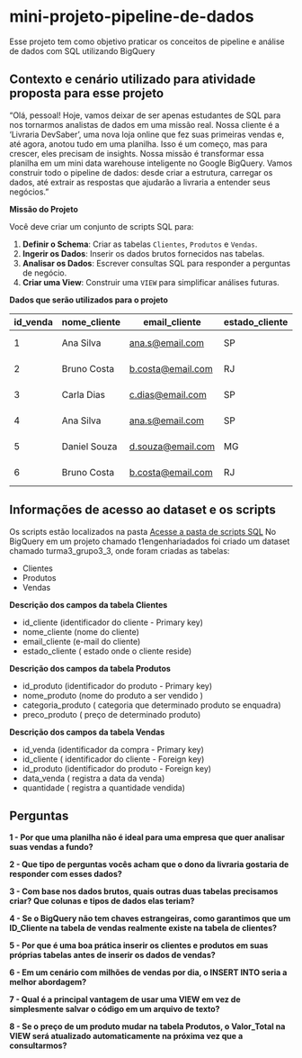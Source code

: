 # mini-projeto-pipeline-de-dados
Esse projeto tem como objetivo praticar os conceitos de pipeline e análise de dados com SQL utilizando BigQuery

## Contexto e cenário utilizado para atividade proposta para esse projeto

“Olá, pessoal! Hoje, vamos deixar de ser apenas estudantes de SQL para nos tornarmos analistas de dados em uma missão real. Nossa cliente é a ‘Livraria DevSaber’, uma nova loja online que fez suas primeiras vendas e, até agora, anotou tudo em uma planilha. Isso é um começo, mas para crescer, eles precisam de insights. Nossa missão é transformar essa planilha em um mini data warehouse inteligente no Google BigQuery. Vamos construir todo o pipeline de dados: desde criar a estrutura, carregar os dados, até extrair as respostas que ajudarão a livraria a entender seus negócios.”

**Missão do Projeto**

Você deve criar um conjunto de scripts SQL para:

1. **Definir o Schema**: Criar as tabelas `Clientes`, `Produtos` e `Vendas`.
2. **Ingerir os Dados**: Inserir os dados brutos fornecidos nas tabelas.
3. **Analisar os Dados**: Escrever consultas SQL para responder a perguntas de negócio.
4. **Criar uma View**: Construir uma `VIEW` para simplificar análises futuras.


**Dados que serão utilizados para o projeto**


| id_venda | nome_cliente  | email_cliente       | estado_cliente | nome_produto           | categoria_produto   | preco_produto | data_venda  | quantidade |
|----------|---------------|---------------------|----------------|------------------------|---------------------|---------------|-------------|------------|
| 1        | Ana Silva     | ana.s@email.com     | SP             | Fundamentos de SQL     | Dados               | 60.00         | 2022-01-15  | 1          |
| 2        | Bruno Costa   | b.costa@email.com   | RJ             | Duna                   | Ficção Científica   | 80.00         | 2022-01-18  | 1          |
| 3        | Carla Dias    | c.dias@email.com    | SP             | Python para Dados      | Programação         | 75.00         | 2022-01-20  | 2          |
| 4        | Ana Silva     | ana.s@email.com     | SP             | Duna                   | Ficção Científica   | 80.00         | 2022-01-25  | 1          |
| 5        | Daniel Souza  | d.souza@email.com   | MG             | Fundamentos de SQL     | Dados               | 60.00         | 2022-01-28  | 1          |
| 6        | Bruno Costa   | b.costa@email.com   | RJ             | O Guia do Mochileiro   | Ficção Científica   | 50.00         | 2022-01-30  | 1          |


## Informações de acesso ao dataset e os scripts

Os scripts estão localizados na pasta [Acesse a pasta de scripts SQL](./sql/)
No BigQuery em um projeto chamado t1engenhariadados foi criado um dataset chamado turma3_grupo3_3, onde foram criadas as tabelas:
- Clientes
- Produtos
- Vendas

**Descrição dos campos da tabela Clientes**

- id_cliente (identificador do cliente - Primary key)
- nome_cliente (nome do cliente)
- email_cliente (e-mail do cliente)
- estado_cliente ( estado onde o cliente reside)

 **Descrição dos campos da tabela Produtos**
 
 - id_produto (identificador do produto - Primary key)
 - nome_produto (nome do produto a ser vendido )
 - categoria_produto ( categoria que determinado produto se enquadra)
 - preco_produto ( preço de determinado produto)

 **Descrição dos campos da tabela Vendas**
 
 - id_venda (identificador da compra - Primary key)
 - id_cliente ( identificador do cliente - Foreign key)
 - id_produto (identificador do produto - Foreign key)
 - data_venda ( registra a data da venda)
 - quantidade ( registra a quantidade vendida)
   

## Perguntas

**1 - Por que uma planilha não é ideal para uma empresa que quer analisar suas vendas a fundo?**




**2 - Que tipo de perguntas vocês acham que o dono da livraria gostaria de responder com esses dados?**




                                                                                                
**3 - Com base nos dados brutos, quais outras duas tabelas precisamos criar? Que colunas e tipos de dados elas teriam?**


**4 - Se o BigQuery não tem chaves estrangeiras, como garantimos que um ID_Cliente na tabela de vendas realmente existe na tabela de clientes?**


**5 - Por que é uma boa prática inserir os clientes e produtos em suas próprias tabelas antes de inserir os dados de vendas?**


**6 - Em um cenário com milhões de vendas por dia, o INSERT INTO seria a melhor abordagem?**

**7 - Qual é a principal vantagem de usar uma VIEW em vez de simplesmente salvar o código em um arquivo de texto?**

**8 - Se o preço de um produto mudar na tabela Produtos, o Valor_Total na VIEW será atualizado automaticamente na próxima vez que a consultarmos?**

